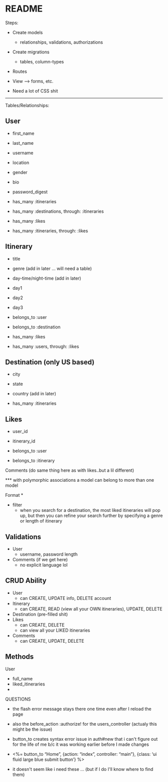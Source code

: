 

# README

Steps: 

* Create models
    * relationships, validations, authorizations 
* Create migrations
    * tables, column-types 
* Routes
* View --> forms, etc. 

* Need a lot of CSS shit 


------------------

Tables/Relationships:

User
----
* first_name
* last_name
* username
* location 
* gender 
* bio
* password_digest

* has_many :itineraries
* has_many :destinations, through: :itineraries
* has_many :likes
* has_many :itineraries, through: :likes


Itinerary
----
* title
* genre (add in later ... will need a table)
* day-time/night-time (add in later)
* day1
* day2
* day3 

* belongs_to :user
* belongs_to :destination
* has_many :likes
* has_many :users, through: :likes



Destination (only US based)
----
* city
* state 
* country (add in later)

* has_many :itineraries


Likes
----
* user_id
* itinerary_id

* belongs_to :user
* belongs_to :itinerary 


Comments (do same thing here as with likes..but a lil different)

*** with polymorphic associations a model can belong to more than one model


Format
* 
* filter 
    * when you search for a destination, the most liked itineraries will pop up, but then you can refine your search further by specifying a genre or length of itinerary 




Validations
----
* User 
    * username, password length
* Comments (if we get here)
    * no explicit language lol 


CRUD Ability 
----
* User 
    * can CREATE, UPDATE info, DELETE account 
* Itinerary 
    * can CREATE, READ (view all your OWN itineraries), UPDATE, DELETE
* Destination (pre-filled shit)
* Likes
    * can CREATE, DELETE
    * can view all your LIKED itineraries 
* Comments
    * can CREATE, UPDATE, DELETE



Methods
----
User 
* full_name 
* liked_itineraries 
*



QUESTIONS
* the flash error message stays there one time even after I reload the page 
* also the before_action :authorize! for the users_controller (actualy this might be the issue)

* button_to creates syntax error issue in auth#new that i can't figure out for the life of me b/c it was working earlier before I made changes
 * <%= button_to “Home”, {action: “index”, controller: “main”}, {class: ‘ui fluid large blue submit button’} %>



* it doesn't seem like i need these ... (but if I do I'll know where to find them)
       <!-- Standard Meta -->
  <meta charset="utf-8" />
  <meta http-equiv="X-UA-Compatible" content="IE=edge,chrome=1" />
  <meta name="viewport" content="width=device-width, initial-scale=1.0, maximum-scale=1.0">

  <!-- Site Properties -->
  <title>Login Example - Semantic</title>
  <link rel="stylesheet" type="text/css" href="../dist/components/reset.css">
  <link rel="stylesheet" type="text/css" href="../dist/components/site.css">

  <link rel="stylesheet" type="text/css" href="../dist/components/container.css">
  <link rel="stylesheet" type="text/css" href="../dist/components/grid.css">
  <link rel="stylesheet" type="text/css" href="../dist/components/header.css">
  <link rel="stylesheet" type="text/css" href="../dist/components/image.css">
  <link rel="stylesheet" type="text/css" href="../dist/components/menu.css">

  <link rel="stylesheet" type="text/css" href="../dist/components/divider.css">
  <link rel="stylesheet" type="text/css" href="../dist/components/segment.css">
  <link rel="stylesheet" type="text/css" href="../dist/components/form.css">
  <link rel="stylesheet" type="text/css" href="../dist/components/input.css">
  <link rel="stylesheet" type="text/css" href="../dist/components/button.css">
  <link rel="stylesheet" type="text/css" href="../dist/components/list.css">
  <link rel="stylesheet" type="text/css" href="../dist/components/message.css">
  <link rel="stylesheet" type="text/css" href="../dist/components/icon.css">

  <script src="assets/library/jquery.min.js"></script>
  <script src="../dist/components/form.js"></script>
  <script src="../dist/components/transition.js"></script>



      
       